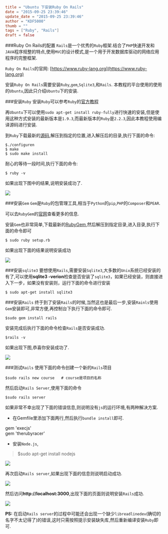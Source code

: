 ```toml
title = "Ubuntu 下安装Ruby On Rails"
date = "2015-09-25 23:39:46"
update_date = "2015-09-25 23:39:46"
author = "KDF5000"
thumb = ""
tags = ["Ruby", "Rails"]
draft = false
```
###Ruby On Rails的配置
`Rails`是一个优秀的`Ruby`框架.结合了`PHP`快速开发和`JAVA`程序规整的特点,使用`MVC`的设计模式,是一个用于开发数据库驱动的网络应用程序的完整框架.

`Ruby On Rails`的官网: [https://www.ruby-lang.org](https://www.ruby-lang.org)  

安装`Ruby On Rails`需要安装`Ruby`,`gem`,`Sqlite3`,和`Rails`. 本教程的平台使用的使用的`Ubuntu`,因此只介绍`Ubuntu`下的安装.

###安装`Ruby`
安装`Ruby`可以参考`Ruby`的[官方教程](https://www.ruby-lang.org/en/documentation/installation/)

再`Ubuntu`下可以使用`sudo apt-get install ruby-fully`进行快速的安装,但是使用这种方式安装的最新版本是`1.9.3`,而最新版本的`Ruby`是`2.2.3`,因此本教程使用编译源码进行安装.

到`Ruby`下载最新的[源码](https://cache.ruby-lang.org/pub/ruby/2.2/ruby-2.2.3.tar.gz),解压到指定的位置,进入解压后的目录,执行下面的命令:
```
$./configuren
$ make 
$ sudo make install
```
耐心的等待一段时间,执行下面的命令:
```
$ ruby -v
```
如果出现下图中的结果,说明安装成功了.  

![](@media/archive/img_ruby-v.png)

<!--more-->

###安装`Gem`
`Gem`是`Ruby`的包管理工具,相当于`Python`的`pip`,`PHP`的`Composer`和`PEAR`.

可以去`RubyGem`的[官网](https://rubygems.org/)查看更多的信息.

安装`Gem`也非常简单,下载最新的[RubyGem](https://rubygems.org/rubygems/rubygems-2.4.8.tgz),然后解压到指定目录,进入目录,执行下面的命令即可
```
$ sudo ruby setup.rb 
```
如果出现下面的结果说明安装成功

![](@media/archive/img_gem-v.png)

###安装`sqlite3`
要想使用`Rails`,需要安装`Sqlite3`,大多数的`Unix`系统已经安装的有了,可以使用**sqlite3 -verion**检查是否安装了`sqlite3`，如果已经安装，则直接进入下一步，如果没有安装则，运行下面的命令进行安装
```
$ sudo apt-get install sqlite3
```

###安装`Rails`
终于到了安装`Rails`的时候,当然这也是最后一步,安装`Rainls`使用`Gem`安装即可,非常方便,再控制台下执行下面的命令即可.
```
$sudo gem install rails
```
安装完成后执行下面的命令检查`Rails`是否安装成功.
```
$rails -v
```
如果出现下图,恭喜你安装成功了.  

![](@media/archive/img_rails-v.png)

###测试`Rails`
使用下面的命令创建一个新的`Rails`项目
```
$sudo rails new course   # course是项目的名称
```
然后启动`Rails Server`,使用下面的命令
```
$sudo rails server
```
如果非常不幸出现了下面的错误信息,则说明没有`js`的运行环境,有两种解决方案.

* 在Gemfile里添加下面两行,然后执行`bundle install`即可.
> 
gem 'execjs'  
gem 'therubyracer'

* 安装`Node.js`,
> $sudo apt-get install nodejs

![](@media/archive/img_rails-server-failed.png)

再次启动`Rails server`,如果出现下面的信息则说明启动成功.

![](@media/archive/img_server_start.png)

然后访问**http://localhost:3000**,出现下面的页面则说明安装`Rails`成功.

![](@media/archive/img_server.png)

**PS:** 在启动`Rails server`的过程中可能还会出现一个缺少`libreadlinedev`(确切的名字不太记得了)的错误,这时只需按照提示安装缺失库,然后重新编译安装`Ruby`即可.

